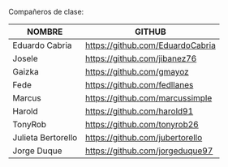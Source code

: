 Compañeros de clase:

NOMBRE | GITHUB
------ | ------
Eduardo Cabria | https://github.com/EduardoCabria
Josele | https://github.com/jibanez76
Gaizka | https://github.com/gmayoz
Fede | https://github.com/fedllanes
Marcus | https://github.com/marcussimple
Harold | https://github.com/harold91
TonyRob | https://github.com/tonyrob26
Julieta Bertorello | https://github.com/jubertorello
Jorge Duque | https://github.com/jorgeduque97
